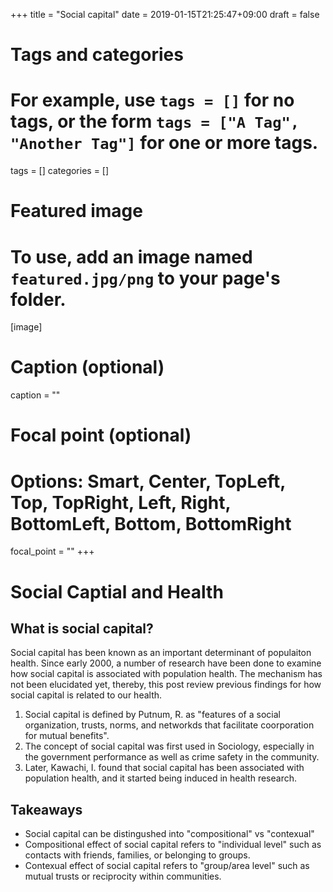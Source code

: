 +++
title = "Social capital"
date = 2019-01-15T21:25:47+09:00
draft = false

# Tags and categories
# For example, use `tags = []` for no tags, or the form `tags = ["A Tag", "Another Tag"]` for one or more tags.
tags = []
categories = []

# Featured image
# To use, add an image named `featured.jpg/png` to your page's folder. 
[image]
  # Caption (optional)
  caption = ""

  # Focal point (optional)
  # Options: Smart, Center, TopLeft, Top, TopRight, Left, Right, BottomLeft, Bottom, BottomRight
  focal_point = ""
+++

# Social Captial and Health
## What is social capital?
Social capital has been known as an important determinant of populaiton health. Since early 2000, a number of research have been done to examine how social capital is associated with population health. The mechanism has not been elucidated yet, thereby, this post review previous findings for how social capital is related to our health.  
1. Social capital is defined by Putnum, R. as "features of a social organization, trusts, norms, and networkds that facilitate coorporation for mutual benefits".  
2. The concept of social capital was first used in Sociology, especially in the government performance as well as crime safety in the community.  
3. Later, Kawachi, I. found that social capital has been associated with population health, and it started being induced in health research.   

## Takeaways 
- Social capital can be distingushed into "compositional" vs "contexual"  
- Compositional effect of social capital refers to "individual level" such as contacts with friends, families, or belonging to groups.  
- Contexual effect of social capital refers to "group/area level" such as mutual trusts or reciprocity within communities.  
